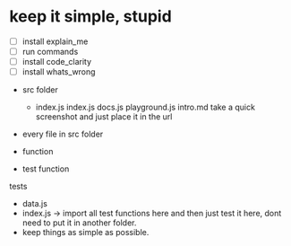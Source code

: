 # keep it simple, stupid

- [ ] install explain_me
- [ ] run commands 
- [ ] install code_clarity
- [ ] install whats_wrong
- src folder 
  - index.js 
index.js 
docs.js
playground.js
intro.md 
take a quick screenshot and just place it in the url 

- every file in src folder
- function 
- test function 

tests 
- data.js 
- index.js -> import all test functions here and then just test it here, dont need to put it in another folder. 
- keep things as simple as possible. 